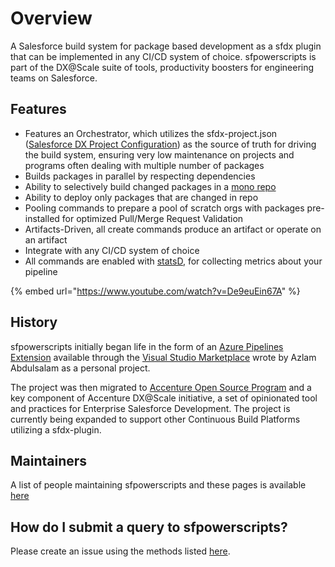 # Overview

A Salesforce build system for package based development as a sfdx plugin that can be implemented in any CI/CD system of choice. sfpowerscripts is part of the DX@Scale suite of tools, productivity boosters for engineering teams on Salesforce.

## **Features**

* Features an Orchestrator, which utilizes the sfdx-project.json \([Salesforce DX Project Configuration](https://developer.salesforce.com/docs/atlas.en-us.sfdx_dev.meta/sfdx_dev/sfdx_dev_ws_config.htm)\) as the source of truth for driving the build system, ensuring very low maintenance on projects and programs often dealing with multiple number of packages
* Builds packages in parallel by respecting dependencies
* Ability to selectively build changed packages in a [mono repo](https://en.wikipedia.org/wiki/Monorepo)
* Ability to deploy only packages that are changed in repo
* Pooling commands to prepare a pool of scratch orgs with packages pre-installed for optimized Pull/Merge Request Validation
* Artifacts-Driven, all create commands produce an artifact or operate on an artifact
* Integrate with any CI/CD system of choice
* All commands are enabled with [statsD](https://www.datadoghq.com/blog/statsd/), for collecting metrics about your pipeline

{% embed url="https://www.youtube.com/watch?v=De9euEin67A" %}



## History

sfpowerscripts initially began life in the form of an [Azure Pipelines Extension](https://marketplace.visualstudio.com/items?itemName=AzlamSalam.sfpowerscripts) available through the [Visual Studio Marketplace](https://marketplace.visualstudio.com/) wrote by Azlam Abdulsalam as a personal project.

The project was then migrated to [Accenture Open Source Program](https://accenture.github.io/) and a key component of Accenture DX@Scale initiative, a set of opinionated tool and practices for Enterprise Salesforce Development. The project is currently being expanded to support other Continuous Build Platforms utilizing a sfdx-plugin.

## Maintainers

A list of people maintaining sfpowerscripts and these pages is available [here](maintainers.md)

## How do I submit a query to sfpowerscripts?

Please create an issue using the methods listed [here](contributing-to-sfpowerscripts.md).

